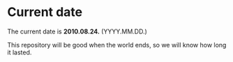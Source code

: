 # Current date

The current date is **2010.08.24.** (YYYY.MM.DD.)

This repository will be good when the world ends, so we will know how long it lasted.